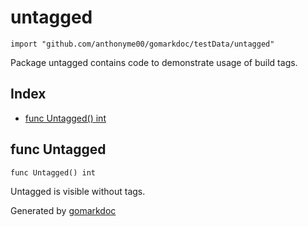 <!-- Code generated by gomarkdoc. DO NOT EDIT -->

# untagged

	import "github.com/anthonyme00/gomarkdoc/testData/untagged"

Package untagged contains code to demonstrate usage of build tags.

## Index

- [func Untagged\(\) int](<#Untagged>)


<a name="Untagged"></a>
## func Untagged

	func Untagged() int

Untagged is visible without tags.

Generated by [gomarkdoc](<https://github.com/princjef/gomarkdoc>)
